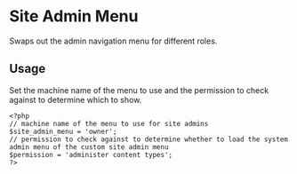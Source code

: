 # Site Admin Menu #
Swaps out the admin navigation menu for different roles.

## Usage ##
Set the machine name of the menu to use and the permission to check against to determine which to show.

	<?php 
	// machine name of the menu to use for site admins
	$site_admin_menu = 'owner';
	// permission to check against to determine whether to load the system admin menu of the custom site admin menu
	$permission = 'administer content types';
	?>